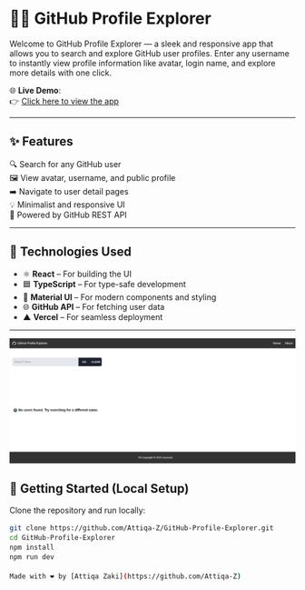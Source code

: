 # 🧑‍💻 GitHub Profile Explorer

Welcome to GitHub Profile Explorer — a sleek and responsive app that allows you to search and explore GitHub user profiles. Enter any username to instantly view profile information like avatar, login name, and explore more details with one click.

🌐 **Live Demo**:  
👉 [Click here to view the app](https://git-hub-profile-explorer-kappa.vercel.app/)

---

## ✨ Features

🔍 Search for any GitHub user  
🖼️ View avatar, username, and public profile  
➡️ Navigate to user detail pages  
💡 Minimalist and responsive UI  
📡 Powered by GitHub REST API  

---

## 🔧 Technologies Used

- ⚛️ **React** – For building the UI  
- 🟦 **TypeScript** – For type-safe development  
- 💅 **Material UI** – For modern components and styling  
- 🌐 **GitHub API** – For fetching user data  
- ▲ **Vercel** – For seamless deployment  

---

![Github](/public/github.png)


## 🚀 Getting Started (Local Setup)

Clone the repository and run locally:

```bash
git clone https://github.com/Attiqa-Z/GitHub-Profile-Explorer.git
cd GitHub-Profile-Explorer
npm install
npm run dev

Made with ❤️ by [Attiqa Zaki](https://github.com/Attiqa-Z)
